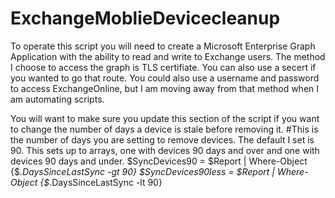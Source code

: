 # ExchangeMoblieDevicecleanup
To operate this script you will need to create a Microsoft Enterprise Graph Application with the ability to read and write to Exchange users. The method I choose to access the graph is TLS certifiate. You can also use a secert if you wanted to go that route. You could also use a username and password to access ExchangeOnline, but I am moving away from that method when I am automating scripts.

You will want to make sure you update this section of the script if you want to change the number of days a device is stale before removing it.
#This is the number of days you are setting to remove devices. The default I set is 90. This sets up to arrays, one with devices 90 days and over and one with devices 90 days and under.
$SyncDevices90 = $Report | Where-Object {$_.DaysSinceLastSync -gt 90} 
$SyncDevices90less = $Report | Where-Object {$_.DaysSinceLastSync -lt 90} 
